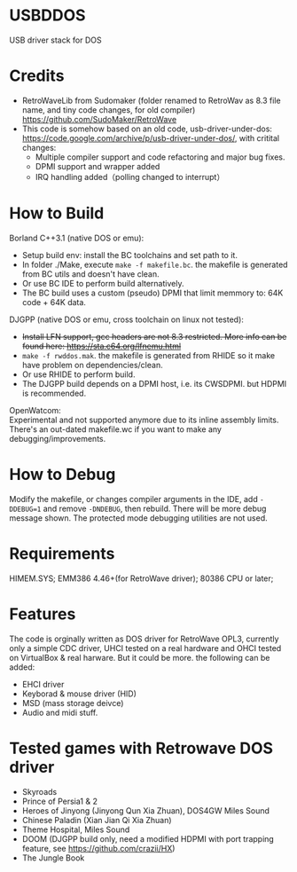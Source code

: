 # USBDDOS
USB driver stack for DOS

# Credits
* RetroWaveLib from Sudomaker (folder renamed to RetroWav as 8.3 file name, and tiny code changes, for old compiler) https://github.com/SudoMaker/RetroWave
* This code is somehow based on an old code, usb-driver-under-dos: https://code.google.com/archive/p/usb-driver-under-dos/, with critital changes:
  * Multiple compiler support and code refactoring and major bug fixes.
  * DPMI support and wrapper added
  * IRQ handling added（polling changed to interrupt）
  
# How to Build
Borland C++3.1 (native DOS or emu):
* Setup build env: install the BC toolchains and set path to it. 
* In folder ./Make, execute `make -f makefile.bc`. the makefile is generated from BC utils and doesn't have clean.
* Or use BC IDE to perform build alternatively.
* The BC build uses a custom (pseudo) DPMI that limit memmory to: 64K code + 64K data.

DJGPP (native DOS or emu, cross toolchain on linux not tested):
* ~~Install LFN support, gcc headers are not 8.3 restricted. More info can be found here: https://sta.c64.org/lfnemu.html~~
* `make -f rwddos.mak`. the makefile is generated from RHIDE so it make have problem on dependencies/clean.
* Or use RHIDE to perform build.
* The DJGPP build depends on a DPMI host, i.e. its CWSDPMI. but HDPMI is recommended.

OpenWatcom:  
Experimental and not supported anymore due to its inline assembly limits. There's an out-dated makefile.wc if you want to make any debugging/improvements.  

# How to Debug
Modify the makefile, or changes compiler arguments in the IDE, add `-DDEBUG=1` and remove `-DNDEBUG`, then rebuild. There will be more debug message shown. The protected mode debugging utilities are not used.

# Requirements
HIMEM.SYS; EMM386 4.46+(for RetroWave driver); 80386 CPU or later; 

# Features
The code is orginally written as DOS driver for RetroWave OPL3, currently only a simple CDC driver, UHCI tested on a real hardware and OHCI tested on VirtualBox & real harware. But it could be more. the following can be added:
* EHCI driver
* Keyborad & mouse driver (HID)
* MSD (mass storage deivce)
* Audio and midi stuff.

# Tested games with Retrowave DOS driver
* Skyroads
* Prince of Persia1 & 2
* Heroes of Jinyong (Jinyong Qun Xia Zhuan), DOS4GW Miles Sound
* Chinese Paladin (Xian Jian Qi Xia Zhuan)
* Theme Hospital, Miles Sound
* DOOM (DJGPP build only, need a modified HDPMI with port trapping feature, see https://github.com/crazii/HX)
* The Jungle Book
